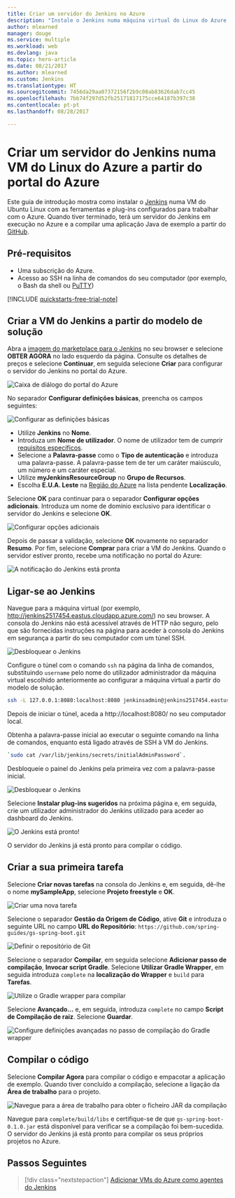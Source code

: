 ```yaml
---
title: Criar um servidor do Jenkins no Azure
description: "Instale o Jenkins numa máquina virtual do Linux do Azure a partir do modelo de solução do Jenkins e crie uma aplicação Java de exemplo."
author: mlearned
manager: douge
ms.service: multiple
ms.workload: web
ms.devlang: java
ms.topic: hero-article
ms.date: 08/21/2017
ms.author: mlearned
ms.custom: Jenkins
ms.translationtype: HT
ms.sourcegitcommit: 7456da29aa07372156f2b9c08ab83626dab7cc45
ms.openlocfilehash: 7bb74f297d52fb25171817175cce64187b397c38
ms.contentlocale: pt-pt
ms.lasthandoff: 08/28/2017

---
```


# <a name="create-a-jenkins-server-on-an-azure-linux-vm-from-the-azure-portal"></a>Criar um servidor do Jenkins numa VM do Linux do Azure a partir do portal do Azure

Este guia de introdução mostra como instalar o [Jenkins](https://jenkins.io) numa VM do Ubuntu Linux com as ferramentas e plug-ins configurados para trabalhar com o Azure. Quando tiver terminado, terá um servidor do Jenkins em execução no Azure e a compilar uma aplicação Java de exemplo a partir do [GitHub](https://github.com).

## <a name="prerequisites"></a>Pré-requisitos

* Uma subscrição do Azure.
* Acesso ao SSH na linha de comandos do seu computador (por exemplo, o Bash da shell ou [PuTTY](http://www.putty.org/))

[!INCLUDE [quickstarts-free-trial-note](../../includes/quickstarts-free-trial-note.md)]

## <a name="create-the-jenkins-vm-from-the-solution-template"></a>Criar a VM do Jenkins a partir do modelo de solução

Abra a [imagem do marketplace para o Jenkins](https://azuremarketplace.microsoft.com/marketplace/apps/azure-oss.jenkins?tab=Overview) no seu browser e selecione **OBTER AGORA** no lado esquerdo da página. Consulte os detalhes de preços e selecione **Continuar**, em seguida selecione **Criar** para configurar o servidor do Jenkins no portal do Azure. 
   
![Caixa de diálogo do portal do Azure](./media/install-jenkins-solution-template/ap-create.png)

No separador **Configurar definições básicas**, preencha os campos seguintes:

![Configurar as definições básicas](./media/install-jenkins-solution-template/ap-basic.png)

* Utilize **Jenkins** no **Nome**.
* Introduza um **Nome de utilizador**. O nome de utilizador tem de cumprir [requisitos específicos](/azure/virtual-machines/linux/faq#what-are-the-username-requirements-when-creating-a-vm).
* Selecione a **Palavra-passe** como o **Tipo de autenticação** e introduza uma palavra-passe. A palavra-passe tem de ter um caráter maiúsculo, um número e um caráter especial.
* Utilize **myJenkinsResourceGroup** no **Grupo de Recursos**.
* Escolha **E.U.A. Leste** na [Região do Azure](https://azure.microsoft.com/regions/) na lista pendente **Localização**.

Selecione **OK** para continuar para o separador **Configurar opções adicionais**. Introduza um nome de domínio exclusivo para identificar o servidor do Jenkins e selecione **OK**.

![Configurar opções adicionais](./media/install-jenkins-solution-template/ap-addtional.png)  

 Depois de passar a validação, selecione **OK** novamente no separador **Resumo**. Por fim, selecione **Comprar** para criar a VM do Jenkins. Quando o servidor estiver pronto, recebe uma notificação no portal do Azure:   

![A notificação do Jenkins está pronta](./media/install-jenkins-solution-template/jenkins-deploy-notification-ready.png)

## <a name="connect-to-jenkins"></a>Ligar-se ao Jenkins

Navegue para a máquina virtual (por exemplo, http://jenkins2517454.eastus.cloudapp.azure.com/) no seu browser. A consola do Jenkins não está acessível através de HTTP não seguro, pelo que são fornecidas instruções na página para aceder à consola do Jenkins em segurança a partir do seu computador com um túnel SSH.

![Desbloquear o Jenkins](./media/install-jenkins-solution-template/jenkins-ssh-instructions.png)

Configure o túnel com o comando `ssh` na página da linha de comandos, substituindo `username` pelo nome do utilizador administrador da máquina virtual escolhido anteriormente ao configurar a máquina virtual a partir do modelo de solução.

```bash
ssh -L 127.0.0.1:8080:localhost:8080 jenkinsadmin@jenkins2517454.eastus.cloudapp.azure.com
```

Depois de iniciar o túnel, aceda a http://localhost:8080/ no seu computador local. 

Obtenha a palavra-passe inicial ao executar o seguinte comando na linha de comandos, enquanto está ligado através de SSH à VM do Jenkins.

```bash
`sudo cat /var/lib/jenkins/secrets/initialAdminPassword`.
```

Desbloqueie o painel do Jenkins pela primeira vez com a palavra-passe inicial.

![Desbloquear o Jenkins](./media/install-jenkins-solution-template/jenkins-unlock.png)

Selecione **Instalar plug-ins sugeridos** na próxima página e, em seguida, crie um utilizador administrador do Jenkins utilizado para aceder ao dashboard do Jenkins.

![O Jenkins está pronto!](./media/install-jenkins-solution-template/jenkins-welcome.png)

O servidor do Jenkins já está pronto para compilar o código.

## <a name="create-your-first-job"></a>Criar a sua primeira tarefa

Selecione **Criar novas tarefas** na consola do Jenkins e, em seguida, dê-lhe o nome **mySampleApp**, selecione **Projeto freestyle** e **OK**.

![Criar uma nova tarefa](./media/install-jenkins-solution-template/jenkins-new-job.png) 

Selecione o separador **Gestão da Origem de Código**, ative **Git** e introduza o seguinte URL no campo **URL do Repositório**: `https://github.com/spring-guides/gs-spring-boot.git`

![Definir o repositório de Git](./media/install-jenkins-solution-template/jenkins-job-git-configuration.png) 

Selecione o separador **Compilar**, em seguida selecione **Adicionar passo de compilação**, **Invocar script Gradle**. Selecione **Utilizar Gradle Wrapper**, em seguida introduza `complete` na **localização do Wrapper** e `build` para **Tarefas**.

![Utilize o Gradle wrapper para compilar](./media/install-jenkins-solution-template/jenkins-job-gradle-config.png) 

Selecione **Avançado...** e, em seguida, introduza `complete` no campo **Script de Compilação de raiz**. Selecione **Guardar**.

![Configure definições avançadas no passo de compilação do Gradle wrapper](./media/install-jenkins-solution-template/jenkins-job-gradle-advances.png) 

## <a name="build-the-code"></a>Compilar o código

Selecione **Compilar Agora** para compilar o código e empacotar a aplicação de exemplo. Quando tiver concluído a compilação, selecione a ligação da **Área de trabalho** para o projeto.

![Navegue para a área de trabalho para obter o ficheiro JAR da compilação](./media/install-jenkins-solution-template/jenkins-access-workspace.png) 

Navegue para `complete/build/libs` e certifique-se de que `gs-spring-boot-0.1.0.jar` está disponível para verificar se a compilação foi bem-sucedida. O servidor do Jenkins já está pronto para compilar os seus próprios projetos no Azure.

## <a name="next-steps"></a>Passos Seguintes

> [!div class="nextstepaction"]
> [Adicionar VMs do Azure como agentes do Jenkins](jenkins-azure-vm-agents.md)

